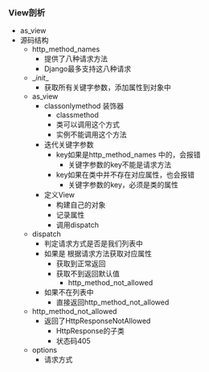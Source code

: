 ### View剖析

- as_view
- 源码结构
  - http_method_names
    - 提供了八种请求方法
    - Django最多支持这八种请求
  - \__init__
    - 获取所有关键字参数，添加属性到对象中
  - as_view
    - classonlymethod 装饰器
      - classmethod
      - 类可以调用这个方式
      - 实例不能调用这个方法
    - 迭代关键字参数
      - key如果是http_method_names 中的，会报错
        - 关键字参数的key不能是请求方法
      - key如果在类中并不存在对应属性，也会报错
        - 关键字参数的key，必须是类的属性
    - 定义View
      - 构建自己的对象
      - 记录属性
      - 调用dispatch
  - dispatch
    - 判定请求方式是否是我们列表中
    - 如果是 根据请求方法获取对应属性
      - 获取到正常返回
      - 获取不到返回默认值 
        - http_method_not_allowed
    - 如果不在列表中
      - 直接返回http_method_not_allowed
  - http_method_not_allowed
    - 返回了HttpResponseNotAllowed
      - HttpResponse的子类
      - 状态码405
  - options
    - 请求方式


